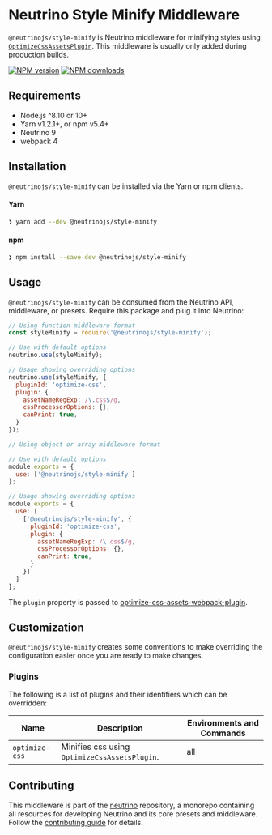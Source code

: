 # Neutrino Style Minify Middleware

`@neutrinojs/style-minify` is Neutrino middleware for minifying styles using
[`OptimizeCssAssetsPlugin`](https://www.npmjs.com/package/optimize-css-assets-webpack-plugin). This middleware is usually only
added during production builds.

[![NPM version][npm-image]][npm-url]
[![NPM downloads][npm-downloads]][npm-url]

## Requirements

- Node.js ^8.10 or 10+
- Yarn v1.2.1+, or npm v5.4+
- Neutrino 9
- webpack 4

## Installation

`@neutrinojs/style-minify` can be installed via the Yarn or npm clients.

#### Yarn

```bash
❯ yarn add --dev @neutrinojs/style-minify
```

#### npm

```bash
❯ npm install --save-dev @neutrinojs/style-minify
```

## Usage

`@neutrinojs/style-minify` can be consumed from the Neutrino API, middleware, or presets. Require this package
and plug it into Neutrino:

```js
// Using function middleware format
const styleMinify = require('@neutrinojs/style-minify');

// Use with default options
neutrino.use(styleMinify);

// Usage showing overriding options
neutrino.use(styleMinify, {
  pluginId: 'optimize-css',
  plugin: {
    assetNameRegExp: /\.css$/g,
    cssProcessorOptions: {},
    canPrint: true,
  }
});
```

```js
// Using object or array middleware format

// Use with default options
module.exports = {
  use: ['@neutrinojs/style-minify']
};

// Usage showing overriding options
module.exports = {
  use: [
    ['@neutrinojs/style-minify', {
      pluginId: 'optimize-css',
      plugin: {
        assetNameRegExp: /\.css$/g,
        cssProcessorOptions: {},
        canPrint: true,
      }
    }]
  ]
};
```

The `plugin` property is passed to [optimize-css-assets-webpack-plugin](https://github.com/NMFR/optimize-css-assets-webpack-plugin#configuration).

## Customization

`@neutrinojs/style-minify` creates some conventions to make overriding the configuration easier once you are ready to
make changes.

### Plugins

The following is a list of plugins and their identifiers which can be overridden:

| Name | Description | Environments and Commands |
| --- | --- | --- |
| `optimize-css` | Minifies css using `OptimizeCssAssetsPlugin`. | all |

## Contributing

This middleware is part of the [neutrino](https://github.com/neutrinojs/neutrino) repository, a monorepo
containing all resources for developing Neutrino and its core presets and middleware. Follow the
[contributing guide](https://neutrinojs.org/contributing/) for details.

[npm-image]: https://img.shields.io/npm/v/@neutrinojs/style-minify.svg
[npm-downloads]: https://img.shields.io/npm/dt/@neutrinojs/style-minify.svg
[npm-url]: https://www.npmjs.com/package/@neutrinojs/style-minify
